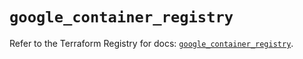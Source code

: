 # `google_container_registry`

Refer to the Terraform Registry for docs: [`google_container_registry`](https://registry.terraform.io/providers/hashicorp/google-beta/6.36.1/docs/resources/google_container_registry).
